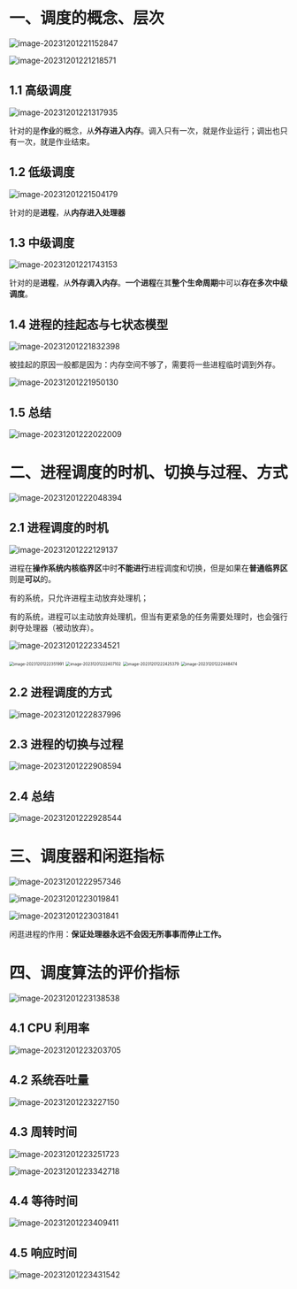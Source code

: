# 一、调度的概念、层次

![image-20231201221152847](04.调度.assets/image-20231201221152847-17014399141871.png)

![image-20231201221218571](04.调度.assets/image-20231201221218571-17014399397052.png)

## 1.1  高级调度

![image-20231201221317935](04.调度.assets/image-20231201221317935-17014399992813.png)

针对的是**作业**的概念，从**外存进入内存**。调入只有一次，就是作业运行；调出也只有一次，就是作业结束。

## 1.2  低级调度

![image-20231201221504179](04.调度.assets/image-20231201221504179-17014401058174.png)

针对的是**进程**，从**内存进入处理器**

## 1.3  中级调度

![image-20231201221743153](04.调度.assets/image-20231201221743153-17014402643276.png)

针对的是**进程**，从**外存调入内存**。**一个进程**在其**整个生命周期**中可以**存在多次中级调度**。

## 1.4  进程的挂起态与七状态模型

![image-20231201221832398](04.调度.assets/image-20231201221832398-17014403140747.png)

被挂起的原因一般都是因为：内存空间不够了，需要将一些进程临时调到外存。

![image-20231201221950130](04.调度.assets/image-20231201221950130-17014403911538.png)

## 1.5 总结

![image-20231201222022009](04.调度.assets/image-20231201222022009.png)

# 二、进程调度的时机、切换与过程、方式

![image-20231201222048394](04.调度.assets/image-20231201222048394-17014404495159.png)

## 2.1  进程调度的时机

![image-20231201222129137](04.调度.assets/image-20231201222129137-170144049036810.png)

进程在**操作系统内核临界区**中时**不能进行**进程调度和切换，但是如果在**普通临界区**则是**可以**的。

有的系统，只允许进程主动放弃处理机；

有的系统，进程可以主动放弃处理机，但当有更紧急的任务需要处理时，也会强行剥夺处理器（被动放弃）。

![image-20231201222334521](04.调度.assets/image-20231201222334521-170144061576613.png)

<img src="04.调度.assets/image-20231201222351991.png" alt="image-20231201222351991" style="zoom:50%;" />

<img src="04.调度.assets/image-20231201222407102.png" alt="image-20231201222407102" style="zoom:50%;" />

<img src="04.调度.assets/image-20231201222425379.png" alt="image-20231201222425379" style="zoom:50%;" />

<img src="04.调度.assets/image-20231201222448474.png" alt="image-20231201222448474" style="zoom:50%;" />

## 2.2  进程调度的方式

![image-20231201222837996](04.调度.assets/image-20231201222837996.png)

## 2.3  进程的切换与过程

![image-20231201222908594](04.调度.assets/image-20231201222908594.png)

## 2.4  总结

![image-20231201222928544](04.调度.assets/image-20231201222928544.png)

# 三、调度器和闲逛指标

![image-20231201222957346](04.调度.assets/image-20231201222957346.png)

![image-20231201223019841](04.调度.assets/image-20231201223019841.png)

![image-20231201223031841](04.调度.assets/image-20231201223031841.png)

闲逛进程的作用：**保证处理器永远不会因无所事事而停止工作。**

# 四、调度算法的评价指标

![image-20231201223138538](04.调度.assets/image-20231201223138538.png)

## 4.1  CPU 利用率

![image-20231201223203705](04.调度.assets/image-20231201223203705.png)

## 4.2 系统吞吐量

![image-20231201223227150](04.调度.assets/image-20231201223227150.png)

## 4.3  周转时间

![image-20231201223251723](04.调度.assets/image-20231201223251723.png)

![image-20231201223342718](04.调度.assets/image-20231201223342718.png)

## 4.4  等待时间

![image-20231201223409411](04.调度.assets/image-20231201223409411.png)

## 4.5  响应时间

![image-20231201223431542](04.调度.assets/image-20231201223431542.png)

